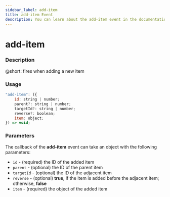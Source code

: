 ```yaml
---
sidebar_label: add-item
title: add-item Event
description: You can learn about the add-item event in the documentation of the DHTMLX JavaScript To Do List library. Browse developer guides and API reference, try out code examples and live demos, and download a free 30-day evaluation version of DHTMLX To Do List.
---
```


# add-item

### Description

@short: fires when adding a new item

### Usage

~~~js
"add-item": ({
    id: string | number;
    parent?: string | number;
    targetId?: string | number;
    reverse?: boolean;
    item: object;
}) => void;
~~~

### Parameters

The callback of the **add-item** event can take an object with the following parameters:

- `id` - (required) the ID of the added item
- `parent` - (optional) the ID of the parent item
- `targetId` - (optional) the ID of the adjacent item
- `reverse` - (optional) **true**, if the item is added before the adjacent item; otherwise, **false**
- `item` - (required) the object of the added item